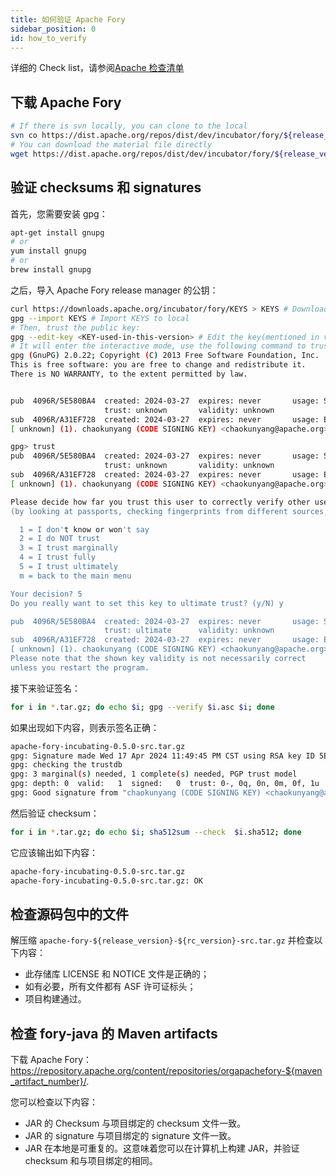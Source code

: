 ```yaml
---
title: 如何验证 Apache Fory
sidebar_position: 0
id: how_to_verify
---
```


详细的 Check list，请参阅[Apache 检查清单](https://cwiki.apache.org/confluence/display/INCUBATOR/Incubator+Release+Checklist)

## 下载 Apache Fory

```bash
# If there is svn locally, you can clone to the local
svn co https://dist.apache.org/repos/dist/dev/incubator/fory/${release_version}-${rc_version}/
# You can download the material file directly
wget https://dist.apache.org/repos/dist/dev/incubator/fory/${release_version}-${rc_version}/xxx.xxx
```

## 验证 checksums 和 signatures

首先，您需要安装 gpg：

```bash
apt-get install gnupg
# or
yum install gnupg
# or
brew install gnupg
```

之后，导入 Apache Fory release manager 的公钥：

```bash
curl https://downloads.apache.org/incubator/fory/KEYS > KEYS # Download KEYS
gpg --import KEYS # Import KEYS to local
# Then, trust the public key:
gpg --edit-key <KEY-used-in-this-version> # Edit the key(mentioned in vote email)
# It will enter the interactive mode, use the following command to trust the key:
gpg (GnuPG) 2.0.22; Copyright (C) 2013 Free Software Foundation, Inc.
This is free software: you are free to change and redistribute it.
There is NO WARRANTY, to the extent permitted by law.


pub  4096R/5E580BA4  created: 2024-03-27  expires: never       usage: SC
                     trust: unknown       validity: unknown
sub  4096R/A31EF728  created: 2024-03-27  expires: never       usage: E
[ unknown] (1). chaokunyang (CODE SIGNING KEY) <chaokunyang@apache.org>

gpg> trust
pub  4096R/5E580BA4  created: 2024-03-27  expires: never       usage: SC
                     trust: unknown       validity: unknown
sub  4096R/A31EF728  created: 2024-03-27  expires: never       usage: E
[ unknown] (1). chaokunyang (CODE SIGNING KEY) <chaokunyang@apache.org>

Please decide how far you trust this user to correctly verify other users' keys
(by looking at passports, checking fingerprints from different sources, etc.)

  1 = I don't know or won't say
  2 = I do NOT trust
  3 = I trust marginally
  4 = I trust fully
  5 = I trust ultimately
  m = back to the main menu

Your decision? 5
Do you really want to set this key to ultimate trust? (y/N) y

pub  4096R/5E580BA4  created: 2024-03-27  expires: never       usage: SC
                     trust: ultimate      validity: unknown
sub  4096R/A31EF728  created: 2024-03-27  expires: never       usage: E
[ unknown] (1). chaokunyang (CODE SIGNING KEY) <chaokunyang@apache.org>
Please note that the shown key validity is not necessarily correct
unless you restart the program.
```

接下来验证签名：

```bash
for i in *.tar.gz; do echo $i; gpg --verify $i.asc $i; done
```

如果出现如下内容，则表示签名正确：

```bash
apache-fory-incubating-0.5.0-src.tar.gz
gpg: Signature made Wed 17 Apr 2024 11:49:45 PM CST using RSA key ID 5E580BA4
gpg: checking the trustdb
gpg: 3 marginal(s) needed, 1 complete(s) needed, PGP trust model
gpg: depth: 0  valid:   1  signed:   0  trust: 0-, 0q, 0n, 0m, 0f, 1u
gpg: Good signature from "chaokunyang (CODE SIGNING KEY) <chaokunyang@apache.org>"
```

然后验证 checksum：

```bash
for i in *.tar.gz; do echo $i; sha512sum --check  $i.sha512; done
```

它应该输出如下内容：

```bash
apache-fory-incubating-0.5.0-src.tar.gz
apache-fory-incubating-0.5.0-src.tar.gz: OK
```

## 检查源码包中的文件

解压缩 `apache-fory-${release_version}-${rc_version}-src.tar.gz` 并检查以下内容：

- 此存储库 LICENSE 和 NOTICE 文件是正确的；
- 如有必要，所有文件都有 ASF 许可证标头；
- 项目构建通过。

## 检查 fory-java 的 Maven artifacts

下载 Apache Fory：https://repository.apache.org/content/repositories/orgapachefory-${maven_artifact_number}/.

您可以检查以下内容：

- JAR 的 Checksum 与项目绑定的 checksum 文件一致。
- JAR 的 signature 与项目绑定的 signature 文件一致。
- JAR 在本地是可重复的。这意味着您可以在计算机上构建 JAR，并验证 checksum 和与项目绑定的相同。
